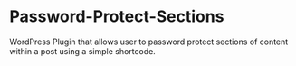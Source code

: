 Password-Protect-Sections
=========================

WordPress Plugin that allows user to password protect sections of content within a post using a simple shortcode.
